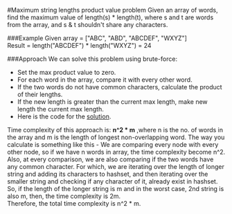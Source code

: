 #Maximum string lengths product value problem
Given an array of words, find the maximum value of length(s) * length(t), where s and t are words from the array, and s & t shouldn't share any characters.

###Example
Given array = ["ABC", "ABD", "ABCDEF", "WXYZ"]  
Result = length("ABCDEF") * length("WXYZ") = 24

###Approach
We can solve this problem using brute-force:
- Set the max product value to zero.
- For each word in the array, compare it with every other word.
- If the two words do not have common characters, calculate the product of their lengths.
- If the new length is greater than the current max length, make new length the current max length.  
- Here is the code for the [solution](https://github.com/shivanshsingh/code-everyday/blob/master/january/MaxLengthsWord.java).

Time complexity of this approach is: **n^2 * m** ,where n is the no. of words in the array and m is the length of longest non-overlapping word. The way you calculate is something like this - We are comparing every node with every other node, so if we have n words in array, the time complexity become n^2. Also, at every comparison, we are also comparing if the two words have any common character. For which, we are iterating over the length of longer string and adding its characters to hashset, and then iterating over the smaller string and checking if any character of it, already exist in hashset. So, if the length of the longer string is m and in the worst case, 2nd string is also m, then, the time complexity is 2m.  
Therefore, the total time complexity is n^2 * m.
